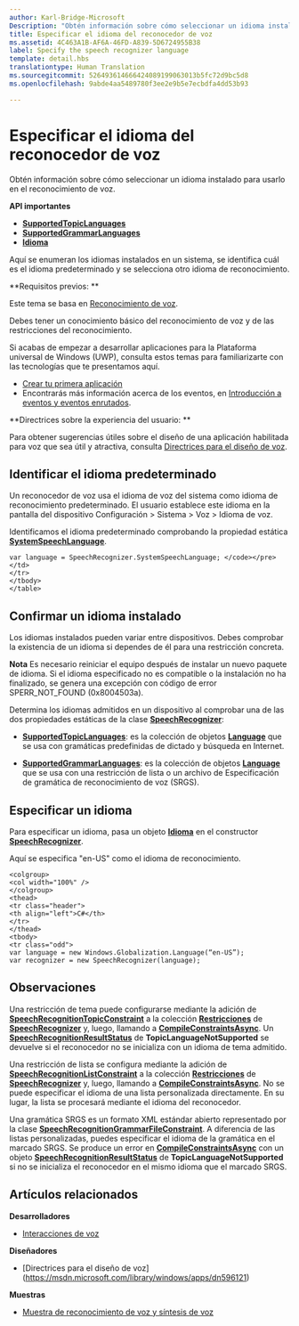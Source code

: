 ```yaml
---
author: Karl-Bridge-Microsoft
Description: "Obtén información sobre cómo seleccionar un idioma instalado para usarlo en el reconocimiento de voz."
title: Especificar el idioma del reconocedor de voz
ms.assetid: 4C463A1B-AF6A-46FD-A839-5D6724955B38
label: Specify the speech recognizer language
template: detail.hbs
translationtype: Human Translation
ms.sourcegitcommit: 526493614666424089199063013b5fc72d9bc5d8
ms.openlocfilehash: 9abde4aa5489780f3ee2e9b5e7ecbdfa4dd53b93

---
```


# Especificar el idioma del reconocedor de voz


Obtén información sobre cómo seleccionar un idioma instalado para usarlo en el reconocimiento de voz.




**API importantes**

-   [**SupportedTopicLanguages**](https://msdn.microsoft.com/library/windows/apps/dn653251)
-   [**SupportedGrammarLanguages**](https://msdn.microsoft.com/library/windows/apps/dn653250)
-   [**Idioma**](https://msdn.microsoft.com/library/windows/apps/br206804)


Aquí se enumeran los idiomas instalados en un sistema, se identifica cuál es el idioma predeterminado y se selecciona otro idioma de reconocimiento.

**Requisitos previos:  **

Este tema se basa en [Reconocimiento de voz](speech-recognition.md).

Debes tener un conocimiento básico del reconocimiento de voz y de las restricciones del reconocimiento.

Si acabas de empezar a desarrollar aplicaciones para la Plataforma universal de Windows (UWP), consulta estos temas para familiarizarte con las tecnologías que te presentamos aquí.

-   [Crear tu primera aplicación](https://msdn.microsoft.com/library/windows/apps/bg124288)
-   Encontrarás más información acerca de los eventos, en [Introducción a eventos y eventos enrutados](https://msdn.microsoft.com/library/windows/apps/mt185584).

**Directrices sobre la experiencia del usuario:  **

Para obtener sugerencias útiles sobre el diseño de una aplicación habilitada para voz que sea útil y atractiva, consulta [Directrices para el diseño de voz](https://msdn.microsoft.com/library/windows/apps/dn596121).

## Identificar el idioma predeterminado


Un reconocedor de voz usa el idioma de voz del sistema como idioma de reconocimiento predeterminado. El usuario establece este idioma en la pantalla del dispositivo Configuración &gt; Sistema &gt; Voz &gt; Idioma de voz.

Identificamos el idioma predeterminado comprobando la propiedad estática [**SystemSpeechLanguage**](https://msdn.microsoft.com/library/windows/apps/dn653252).

```CSharp
var language = SpeechRecognizer.SystemSpeechLanguage; </code></pre></td>
</tr>
</tbody>
</table>
```

## Confirmar un idioma instalado


Los idiomas instalados pueden variar entre dispositivos. Debes comprobar la existencia de un idioma si dependes de él para una restricción concreta.

**Nota** Es necesario reiniciar el equipo después de instalar un nuevo paquete de idioma. Si el idioma especificado no es compatible o la instalación no ha finalizado, se genera una excepción con código de error SPERR\_NOT\_FOUND (0x8004503a).

 

Determina los idiomas admitidos en un dispositivo al comprobar una de las dos propiedades estáticas de la clase [**SpeechRecognizer**](https://msdn.microsoft.com/library/windows/apps/dn653226):

-   [**SupportedTopicLanguages**](https://msdn.microsoft.com/library/windows/apps/dn653251): es la colección de objetos [**Language**](https://msdn.microsoft.com/library/windows/apps/br206804) que se usa con gramáticas predefinidas de dictado y búsqueda en Internet.

-   [**SupportedGrammarLanguages**](https://msdn.microsoft.com/library/windows/apps/dn653250): es la colección de objetos [**Language**](https://msdn.microsoft.com/library/windows/apps/br206804) que se usa con una restricción de lista o un archivo de Especificación de gramática de reconocimiento de voz (SRGS).

## Especificar un idioma


Para especificar un idioma, pasa un objeto [**Idioma**](https://msdn.microsoft.com/library/windows/apps/br206804) en el constructor [**SpeechRecognizer**](https://msdn.microsoft.com/library/windows/apps/dn653226).

Aquí se especifica "en-US" como el idioma de reconocimiento.


```CSharp
<colgroup>
<col width="100%" />
</colgroup>
<thead>
<tr class="header">
<th align="left">C#</th>
</tr>
</thead>
<tbody>
<tr class="odd">
var language = new Windows.Globalization.Language(“en-US”); 
var recognizer = new SpeechRecognizer(language); 
```

## Observaciones


Una restricción de tema puede configurarse mediante la adición de [**SpeechRecognitionTopicConstraint**](https://msdn.microsoft.com/library/windows/apps/dn631446) a la colección [**Restricciones**](https://msdn.microsoft.com/library/windows/apps/dn653241) de [**SpeechRecognizer**](https://msdn.microsoft.com/library/windows/apps/dn653226) y, luego, llamando a [**CompileConstraintsAsync**](https://msdn.microsoft.com/library/windows/apps/dn653240). Un [**SpeechRecognitionResultStatus**](https://msdn.microsoft.com/library/windows/apps/dn631433) de **TopicLanguageNotSupported** se devuelve si el reconocedor no se inicializa con un idioma de tema admitido.

Una restricción de lista se configura mediante la adición de [**SpeechRecognitionListConstraint**](https://msdn.microsoft.com/library/windows/apps/dn631421) a la colección [**Restricciones**](https://msdn.microsoft.com/library/windows/apps/dn653241) de [**SpeechRecognizer**](https://msdn.microsoft.com/library/windows/apps/dn653226) y, luego, llamando a [**CompileConstraintsAsync**](https://msdn.microsoft.com/library/windows/apps/dn653240). No se puede especificar el idioma de una lista personalizada directamente. En su lugar, la lista se procesará mediante el idioma del reconocedor.

Una gramática SRGS es un formato XML estándar abierto representado por la clase [**SpeechRecognitionGrammarFileConstraint**](https://msdn.microsoft.com/library/windows/apps/dn631412). A diferencia de las listas personalizadas, puedes especificar el idioma de la gramática en el marcado SRGS. Se produce un error en [**CompileConstraintsAsync**](https://msdn.microsoft.com/library/windows/apps/dn653240) con un objeto [**SpeechRecognitionResultStatus**](https://msdn.microsoft.com/library/windows/apps/dn631433) de **TopicLanguageNotSupported** si no se inicializa el reconocedor en el mismo idioma que el marcado SRGS.

## Artículos relacionados

**Desarrolladores**

* [Interacciones de voz](speech-interactions.md)

**Diseñadores**

* [Directrices para el diseño de voz] (https://msdn.microsoft.com/library/windows/apps/dn596121)

**Muestras**

* [Muestra de reconocimiento de voz y síntesis de voz](http://go.microsoft.com/fwlink/p/?LinkID=619897)
 

 







<!--HONumber=Nov16_HO1-->


